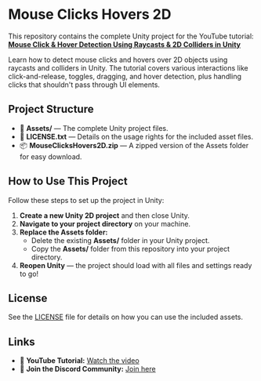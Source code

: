 # Mouse Clicks Hovers 2D

This repository contains the complete Unity project for the YouTube tutorial:
**[Mouse Click & Hover Detection Using Raycasts & 2D Colliders in Unity](https://youtu.be/hs2TB3hdylk)**

Learn how to detect mouse clicks and hovers over 2D objects using raycasts and colliders in Unity. The tutorial covers various interactions like click-and-release, toggles, dragging, and hover detection, plus handling clicks that shouldn't pass through UI elements.

## Project Structure
- 📂 **Assets/** — The complete Unity project files.
- 📜 **LICENSE.txt** — Details on the usage rights for the included asset files.
- 📦 **MouseClicksHovers2D.zip** — A zipped version of the Assets folder for easy download.

## How to Use This Project

Follow these steps to set up the project in Unity:

1. **Create a new Unity 2D project** and then close Unity.
2. **Navigate to your project directory** on your machine.
3. **Replace the Assets folder:**
   - Delete the existing **Assets/** folder in your Unity project.
   - Copy the **Assets/** folder from this repository into your project directory.
4. **Reopen Unity** — the project should load with all files and settings ready to go!

## License
See the [LICENSE](./LICENSE.txt) file for details on how you can use the included assets.

## Links
- 🎥 **YouTube Tutorial:** [Watch the video](https://youtu.be/hs2TB3hdylk)
- 👥 **Join the Discord Community:** [Join here](https://discord.gg/4XEwwqaVf9)
